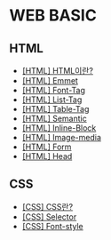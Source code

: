 # WEB BASIC

## HTML

- [[HTML] HTML이란?](https://github.com/chaeyn/web-basic/blob/main/learn-html-md/1_html.md)
- [[HTML] Emmet](https://github.com/chaeyn/web-basic/blob/main/learn-html-md/2_emmet.md)
- [[HTML] Font-Tag](https://github.com/chaeyn/web-basic/blob/main/learn-html-md/3_1_font-tag.md)
- [[HTML] List-Tag](https://github.com/chaeyn/web-basic/blob/main/learn-html-md/3_2_list-tag.md)
- [[HTML] Table-Tag](https://github.com/chaeyn/web-basic/blob/main/learn-html-md/3_3_table-tag.md)
- [[HTML] Semantic](https://github.com/chaeyn/web-basic/blob/main/learn-html-md/4_semantic.md)
- [[HTML] Inline-Block](https://github.com/chaeyn/web-basic/blob/main/learn-html-md/5_inline-block.md)
- [[HTML] Image-media](https://github.com/chaeyn/web-basic/blob/main/learn-html-md/6_image_media.md)
- [[HTML] Form](https://github.com/chaeyn/web-basic/blob/main/learn-html-md/7_form.md)
- [[HTML] Head](https://github.com/chaeyn/web-basic/blob/main/learn-html-md/8_head.md)

## CSS
- [[CSS] CSS란?](https://github.com/chaeyn/web-basic/blob/main/learn-css-md/1_css.md)
- [[CSS] Selector](https://github.com/chaeyn/web-basic/blob/main/learn-css-md/2_selector.md)
- [[CSS] Font-style](https://github.com/chaeyn/web-basic/blob/main/learn-css-md/3_font-style.md)

